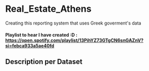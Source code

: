 # Real_Estate_Athens
 Creating this reporting system that uses Greek goverment's data
#### Playlist to hear I have created :D : https://open.spotify.com/playlist/13PihYZ73GTgCN6snGAZnV?si=febca933a5ae40fd
## Description per Dataset
